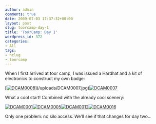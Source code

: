 ```yaml
---
author: admin
comments: true
date: 2009-07-03 17:37:32+00:00
layout: post
slug: toorcamp-day-1
title: 'ToorCamp: Day 1'
wordpress_id: 372
categories:
- All
tags:
- nclug
- toorcamp
---
```


When I first arrived at toor camp, I was issued a Hardhat and a kit of electronics to construct my own badge:

[[![DCAM0008](/uploads/DCAM0008-300x225.jpg)](/uploads/DCAM0008.jpg)](/uploads/DCAM0007.jpg)[![DCAM0007](/uploads/DCAM0007-300x225.jpg)](/uploads/DCAM0007.jpg)

What a cool start! Combined with the already cool scenery:

[![DCAM0001](/uploads/DCAM0001-150x150.jpg)](/uploads/DCAM0001.jpg)[![DCAM0005](/uploads/DCAM0005-150x150.jpg)](/uploads/DCAM0005.jpg)[![DCAM0012](/uploads/DCAM0012-150x150.jpg)](/uploads/DCAM0012.jpg)[![DCAM0016](/uploads/DCAM0016-150x150.jpg)](/uploads/DCAM0016.jpg)

Only one problem: no silo access. We'll see if that changes for day two...
